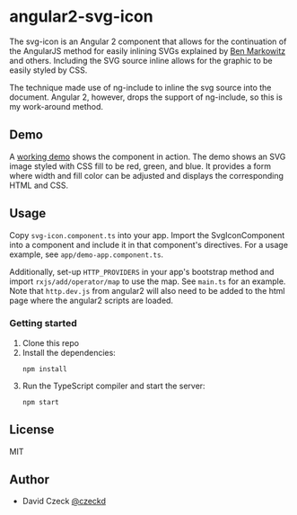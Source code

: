 # angular2-svg-icon

The svg-icon is an Angular 2 component that allows for the continuation of the 
AngularJS method for easily inlining SVGs explained by [Ben 
Markowitz](https://www.mobomo.com/2014/09/angular-js-svg/) and others. 
Including the SVG source inline allows for the graphic to be easily styled by 
CSS.

The technique made use of ng-include to inline the svg source into the 
document. Angular 2, however, drops the support of ng-include, so this is my 
work-around method.

## Demo

A [working demo](http://czeckd.github.io/angular2-svg-icon/demo/) shows the 
component in action. The demo shows an SVG image styled with CSS fill to be 
red, green, and blue. It provides a form where width and fill color can be 
adjusted and displays the corresponding HTML and CSS.

## Usage

Copy `svg-icon.component.ts` into your app. Import the SvgIconComponent into a 
component and include it in that component's directives. For a usage example, 
see `app/demo-app.component.ts`. 

Additionally, set-up `HTTP_PROVIDERS` in your app's bootstrap method and 
import `rxjs/add/operator/map` to use the map. See `main.ts` for an example. 
Note that `http.dev.js` from angular2 will also need to be added to the html 
page where the angular2 scripts are loaded.


### Getting started

1. Clone this repo
1. Install the dependencies:
	```
    npm install
	```
1. Run the TypeScript compiler and start the server:
	```
	npm start
	```

## License

MIT


## Author
- David Czeck [@czeckd](https://github/czeckd)
